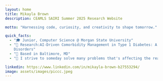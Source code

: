 ```yaml
---
layout: home
title: Mikayla Brown
description: CEAMLS SAIRI Summer 2025 Research Website

motto: "Harnessing code, curiosity, and creativity to shape tomorrow."

quick_facts:
  - "🎓 Junior, Computer Science @ Morgan State University"
  - "🔬 Research:AI-Driven Comorbidity Management in Type 1 Diabetes: A Reinforcement Learning Approach for Thyroid, Celiac, and Cardiovascular 
    Disorders"
  - "📍 Based in Baltimore, MD"
  - "🚀 I strive to someday solve many problems that's affecting the real-world"

linkedin: https://www.linkedin.com/in/mikayla-brown-b27553294/
image: assets/images/piccc.jpeg
---
```

